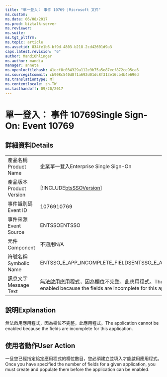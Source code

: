 ```yaml
---
title: "單一登入： 事件 10769 |Microsoft 文件"
ms.custom: 
ms.date: 06/08/2017
ms.prod: biztalk-server
ms.reviewer: 
ms.suite: 
ms.tgt_pltfrm: 
ms.topic: article
ms.assetid: 834fe1b6-bf9d-4803-b218-2cd42601d9a3
caps.latest.revision: "6"
author: MandiOhlinger
ms.author: mandia
manager: anneta
ms.openlocfilehash: 41ecf8c034329a112e9b75a5e87ecf872ce95ca6
ms.sourcegitcommit: cb908c540d8f1a692d01dc8f313e16cb4b4e696d
ms.translationtype: MT
ms.contentlocale: zh-TW
ms.lasthandoff: 09/20/2017
---
```

# <a name="single-sign-on-event-10769"></a><span data-ttu-id="1c5ad-102">單一登入： 事件 10769</span><span class="sxs-lookup"><span data-stu-id="1c5ad-102">Single Sign-On: Event 10769</span></span>
## <a name="details"></a><span data-ttu-id="1c5ad-103">詳細資料</span><span class="sxs-lookup"><span data-stu-id="1c5ad-103">Details</span></span>  
  
|||  
|-|-|  
|<span data-ttu-id="1c5ad-104">產品名稱</span><span class="sxs-lookup"><span data-stu-id="1c5ad-104">Product Name</span></span>|<span data-ttu-id="1c5ad-105">企業單一登入</span><span class="sxs-lookup"><span data-stu-id="1c5ad-105">Enterprise Single Sign-On</span></span>|  
|<span data-ttu-id="1c5ad-106">產品版本</span><span class="sxs-lookup"><span data-stu-id="1c5ad-106">Product Version</span></span>|[!INCLUDE[btsSSOVersion](../includes/btsssoversion-md.md)]|  
|<span data-ttu-id="1c5ad-107">事件識別碼</span><span class="sxs-lookup"><span data-stu-id="1c5ad-107">Event ID</span></span>|<span data-ttu-id="1c5ad-108">10769</span><span class="sxs-lookup"><span data-stu-id="1c5ad-108">10769</span></span>|  
|<span data-ttu-id="1c5ad-109">事件來源</span><span class="sxs-lookup"><span data-stu-id="1c5ad-109">Event Source</span></span>|<span data-ttu-id="1c5ad-110">ENTSSO</span><span class="sxs-lookup"><span data-stu-id="1c5ad-110">ENTSSO</span></span>|  
|<span data-ttu-id="1c5ad-111">元件</span><span class="sxs-lookup"><span data-stu-id="1c5ad-111">Component</span></span>|<span data-ttu-id="1c5ad-112">不適用</span><span class="sxs-lookup"><span data-stu-id="1c5ad-112">N/A</span></span>|  
|<span data-ttu-id="1c5ad-113">符號名稱</span><span class="sxs-lookup"><span data-stu-id="1c5ad-113">Symbolic Name</span></span>|<span data-ttu-id="1c5ad-114">ENTSSO_E_APP_INCOMPLETE_FIELDS</span><span class="sxs-lookup"><span data-stu-id="1c5ad-114">ENTSSO_E_APP_INCOMPLETE_FIELDS</span></span>|  
|<span data-ttu-id="1c5ad-115">訊息文字</span><span class="sxs-lookup"><span data-stu-id="1c5ad-115">Message Text</span></span>|<span data-ttu-id="1c5ad-116">無法啟用應用程式，因為欄位不完整，此應用程式。</span><span class="sxs-lookup"><span data-stu-id="1c5ad-116">The application cannot be enabled because the fields are incomplete for this application.</span></span>|  
  
## <a name="explanation"></a><span data-ttu-id="1c5ad-117">說明</span><span class="sxs-lookup"><span data-stu-id="1c5ad-117">Explanation</span></span>  
 <span data-ttu-id="1c5ad-118">無法啟用應用程式，因為欄位不完整，此應用程式。</span><span class="sxs-lookup"><span data-stu-id="1c5ad-118">The application cannot be enabled because the fields are incomplete for this application.</span></span>  
  
## <a name="user-action"></a><span data-ttu-id="1c5ad-119">使用者動作</span><span class="sxs-lookup"><span data-stu-id="1c5ad-119">User Action</span></span>  
 <span data-ttu-id="1c5ad-120">一旦您已經指定給定應用程式的欄位數目，您必須建立並填入才能啟用應用程式。</span><span class="sxs-lookup"><span data-stu-id="1c5ad-120">Once you have specified the number of fields for a given application, you must create and populate them before the application can be enabled.</span></span>